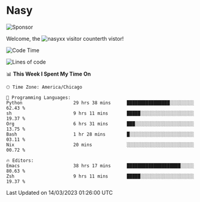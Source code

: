 # Nasy

<!--
<p align="center">
<img height="200" src="https://github-readme-stats.vercel.app/api?username=nasyxx&count_private=true&show_icons=true&theme=dracula&include_all_commits=true"/>
<img height="200" src="https://github-readme-stats.vercel.app/api/top-langs/?username=nasyxx&theme=dracula&hide=html,jupyter+notebook&count_private=true&show_icons=true"/>
</p>

  
----------------
-->

![Sponsor](https://img.shields.io/static/v1.svg?label=Sponsor&message=%E2%9D%A4&logo=GitHub&style=flat&color=pink)
 
Welcome, the ![nasyxx visitor counter](https://count.getloli.com/get/@nasyxx?theme=rule34)th vistor!
 
<!--START_SECTION:waka-->
![Code Time](http://img.shields.io/badge/Code%20Time-3%2C262%20hrs%2059%20mins-blue)

![Lines of code](https://img.shields.io/badge/From%20Hello%20World%20I%27ve%20Written-6.2%20million%20lines%20of%20code-blue)

📊 **This Week I Spent My Time On** 

```text
🕑︎ Time Zone: America/Chicago

💬 Programming Languages: 
Python                   29 hrs 38 mins      ████████████████░░░░░░░░░   62.43 % 
sh                       9 hrs 11 mins       █████░░░░░░░░░░░░░░░░░░░░   19.37 % 
Org                      6 hrs 31 mins       ███░░░░░░░░░░░░░░░░░░░░░░   13.75 % 
Bash                     1 hr 28 mins        █░░░░░░░░░░░░░░░░░░░░░░░░   03.11 % 
Nix                      20 mins             ░░░░░░░░░░░░░░░░░░░░░░░░░   00.72 % 

🔥 Editors: 
Emacs                    38 hrs 17 mins      ████████████████████░░░░░   80.63 % 
Zsh                      9 hrs 11 mins       █████░░░░░░░░░░░░░░░░░░░░   19.37 % 
```


 Last Updated on 14/03/2023 01:26:00 UTC
<!--END_SECTION:waka-->

<!-- ![visitors](https://visitor-badge.laobi.icu/badge?page_id=nasyxx.nasyxx) -->
